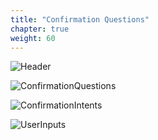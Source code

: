 ```yaml
---
title: "Confirmation Questions"
chapter: true
weight: 60
---
```


![Header](/images/Questions.jpg)

![ConfirmationQuestions](/images/ConfirmationQuestions.PNG)

![ConfirmationIntents](/images/IntntConfirm.PNG)

![UserInputs](/images/UserInputs.PNG)

